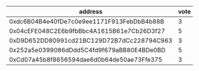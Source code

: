 address|vote|timestamp|signature
---|---|---|---
0xdc6B04B4e40fDe7c0e9ee1171F913FebDbB4b88B|3|1612271456|0x1077cf5dfa0754102e213109ccb069a24253916abebf1071272e94ec38e1762e4825ca3a22d7eea96cfa6e6630e1aead11b47f5027b4ce18c2f4fd664a3bff561c
0x04cEFE048C2E6b9fbBbc4A1615B61e7Cb26D3f27|5|1612271523|0xb38dce6f1940d5956e2db8bb0786ec8af2bdd6c06773f414005d483c2812634020d6a5bbf6c56d0472ba688354900569d3ebe84db30799383d8d2d8a5c721dc61b
0xD9D652DD80991cd21BC129D72B7dCc228794C963|3|1612274566|0x5806cff9e9da74ec29d4aeb50aec9b57b9a3554fbce5ba631ad291456f9f6437737e707c5c8f69b1ae9b23738f8aa4cad02be2dffe509dc7c0c538b4757128a31b
0x252a5e0399086dDdd5C4fd9f679aBB80E4BDe0BD|5|1612277065|0x6be946241c1c81d20563870e1f275c57ade5f2cdb1089e6da9cc2affa1334dfa633ccacd1454b77efd7bd72f7467a954efe04fa25ee9cc2e1d87da6aa547b4c51b
0xCd07a45b8f8656594dae6d0b64de50ae73Ffe375|3|1612295279|0x2935338026a518006e9ca5e19a898c9b324f559ace80ea49d0bec137af1c1fb218b24dc6b16b597658d6af224cfa405ebd01eb92d27088f881af9c955e413a6e1b